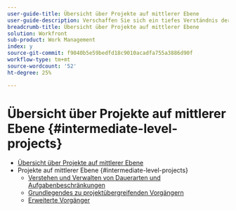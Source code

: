 ```yaml
---
user-guide-title: Übersicht über Projekte auf mittlerer Ebene
user-guide-description: Verschaffen Sie sich ein tiefes Verständnis der verschiedenen Projektmanagement-Tools in Workfront sowie einiger Promotion-Tipps und Best Practices.
breadcrumb-title: Übersicht über Projekte auf mittlerer Ebene
solution: Workfront
sub-product: Work Management
index: y
source-git-commit: f9040b5e59bedfd18c9010acadfa755a3886d90f
workflow-type: tm+mt
source-wordcount: '52'
ht-degree: 25%

---
```




# Übersicht über Projekte auf mittlerer Ebene {#intermediate-level-projects}

+ [Übersicht über Projekte auf mittlerer Ebene](overview.md)
+ Projekte auf mittlerer Ebene {#intermediate-level-projects}
   + [Verstehen und Verwalten von Dauerarten und Aufgabenbeschränkungen](understand-and-manage-duration-types-and-task-constraints.md)
   + [Grundlegendes zu projektübergreifenden Vorgängern](understand-cross-project-predecessors.md)
   + [Erweiterte Vorgänger](advanced-predecessors.md)

